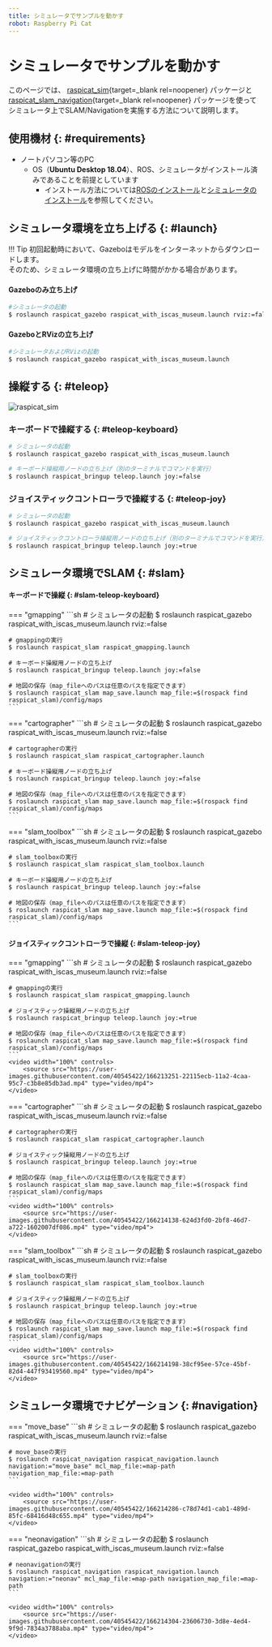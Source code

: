 ```yaml
---
title: シミュレータでサンプルを動かす
robot: Raspberry Pi Cat
---
```


# シミュレータでサンプルを動かす

このページでは、 
[raspicat_sim](https://github.com/rt-net/raspicat_sim){target=_blank rel=noopener}
パッケージと
[raspicat_slam_navigation](https://github.com/rt-net/raspicat_slam_navigation){target=_blank rel=noopener}
パッケージを使ってシミュレータ上でSLAM/Navigationを実施する方法について説明します。

## 使用機材 {: #requirements}

* ノートパソコン等のPC
    * OS（**Ubuntu Desktop 18.04**）、ROS、シミュレータがインストール済みであることを前提としています
        * インストール方法については[ROSのインストール](../ros/install.md)と[シミュレータのインストール](./install.md)を参照してください。

## シミュレータ環境を立ち上げる {: #launch}

!!! Tip
    初回起動時において、Gazeboはモデルをインターネットからダウンロードします。  
    そのため、シミュレータ環境の立ち上げに時間がかかる場合があります。

#### Gazeboのみ立ち上げ
```sh
#シミュレータの起動
$ roslaunch raspicat_gazebo raspicat_with_iscas_museum.launch rviz:=false
```
#### GazeboとRVizの立ち上げ
```sh
#シミュレータおよびRVizの起動
$ roslaunch raspicat_gazebo raspicat_with_iscas_museum.launch
```

## 操縦する {: #teleop}

![raspicat_sim](https://rt-net.github.io/images/raspberry-pi-cat/raspicat_gazebo_with_iscas_museum.gif)

### キーボードで操縦する {: #teleop-keyboard}

```sh
# シミュレータの起動
$ roslaunch raspicat_gazebo raspicat_with_iscas_museum.launch

# キーボード操縦用ノードの立ち上げ（別のターミナルでコマンドを実行）
$ roslaunch raspicat_bringup teleop.launch joy:=false
```

### ジョイスティックコントローラで操縦する {: #teleop-joy}

```sh
# シミュレータの起動
$ roslaunch raspicat_gazebo raspicat_with_iscas_museum.launch

# ジョイスティックコントローラ操縦用ノードの立ち上げ（別のターミナルでコマンドを実行）
$ roslaunch raspicat_bringup teleop.launch joy:=true
```

## シミュレータ環境でSLAM {: #slam}

#### キーボードで操縦 {: #slam-teleop-keyboard}
=== "gmapping"
    ```sh
    # シミュレータの起動
    $ roslaunch raspicat_gazebo raspicat_with_iscas_museum.launch rviz:=false

    # gmappingの実行
    $ roslaunch raspicat_slam raspicat_gmapping.launch

    # キーボード操縦用ノードの立ち上げ
    $ roslaunch raspicat_bringup teleop.launch joy:=false

    # 地図の保存（map_fileへのパスは任意のパスを指定できます）
    $ roslaunch raspicat_slam map_save.launch map_file:=$(rospack find raspicat_slam)/config/maps
    ```
=== "cartographer"
    ```sh
    # シミュレータの起動
    $ roslaunch raspicat_gazebo raspicat_with_iscas_museum.launch rviz:=false

    # cartographerの実行
    $ roslaunch raspicat_slam raspicat_cartographer.launch

    # キーボード操縦用ノードの立ち上げ
    $ roslaunch raspicat_bringup teleop.launch joy:=false

    # 地図の保存（map_fileへのパスは任意のパスを指定できます）
    $ roslaunch raspicat_slam map_save.launch map_file:=$(rospack find raspicat_slam)/config/maps
    ```
=== "slam_toolbox"
    ```sh
    # シミュレータの起動
    $ roslaunch raspicat_gazebo raspicat_with_iscas_museum.launch rviz:=false

    # slam_toolboxの実行
    $ roslaunch raspicat_slam raspicat_slam_toolbox.launch

    # キーボード操縦用ノードの立ち上げ
    $ roslaunch raspicat_bringup teleop.launch joy:=false

    # 地図の保存（map_fileへのパスは任意のパスを指定できます）
    $ roslaunch raspicat_slam map_save.launch map_file:=$(rospack find raspicat_slam)/config/maps
    ```

#### ジョイスティックコントローラで操縦 {: #slam-teleop-joy}
=== "gmapping"
    ```sh
    # シミュレータの起動
    $ roslaunch raspicat_gazebo raspicat_with_iscas_museum.launch rviz:=false

    # gmappingの実行
    $ roslaunch raspicat_slam raspicat_gmapping.launch

    # ジョイスティック操縦用ノードの立ち上げ
    $ roslaunch raspicat_bringup teleop.launch joy:=true

    # 地図の保存（map_fileへのパスは任意のパスを指定できます）
    $ roslaunch raspicat_slam map_save.launch map_file:=$(rospack find raspicat_slam)/config/maps
    ```
    <video width="100%" controls>
        <source src="https://user-images.githubusercontent.com/40545422/166213251-22115ecb-11a2-4caa-95c7-c3b8e85db3ad.mp4" type="video/mp4">
    </video>

=== "cartographer"
    ```sh
    # シミュレータの起動
    $ roslaunch raspicat_gazebo raspicat_with_iscas_museum.launch rviz:=false

    # cartographerの実行
    $ roslaunch raspicat_slam raspicat_cartographer.launch

    # ジョイスティック操縦用ノードの立ち上げ
    $ roslaunch raspicat_bringup teleop.launch joy:=true

    # 地図の保存（map_fileへのパスは任意のパスを指定できます）
    $ roslaunch raspicat_slam map_save.launch map_file:=$(rospack find raspicat_slam)/config/maps
    ```
    <video width="100%" controls>
        <source src="https://user-images.githubusercontent.com/40545422/166214138-624d3fd0-2bf8-46d7-a722-1602007df086.mp4" type="video/mp4">
    </video>

=== "slam_toolbox"
    ```sh
    # シミュレータの起動
    $ roslaunch raspicat_gazebo raspicat_with_iscas_museum.launch rviz:=false

    # slam_toolboxの実行
    $ roslaunch raspicat_slam raspicat_slam_toolbox.launch

    # ジョイスティック操縦用ノードの立ち上げ
    $ roslaunch raspicat_bringup teleop.launch joy:=true

    # 地図の保存（map_fileへのパスは任意のパスを指定できます）
    $ roslaunch raspicat_slam map_save.launch map_file:=$(rospack find raspicat_slam)/config/maps
    ```
    <video width="100%" controls>
        <source src="https://user-images.githubusercontent.com/40545422/166214198-38cf95ee-57ce-45bf-82d4-447f93419560.mp4" type="video/mp4">
    </video>

## シミュレータ環境でナビゲーション {: #navigation}

=== "move_base"
    ```sh
    # シミュレータの起動
    $ roslaunch raspicat_gazebo raspicat_with_iscas_museum.launch rviz:=false

    # move_baseの実行
    $ roslaunch raspicat_navigation raspicat_navigation.launch navigation:="move_base" mcl_map_file:=map-path navigation_map_file:=map-path
    ```

    <video width="100%" controls>
        <source src="https://user-images.githubusercontent.com/40545422/166214286-c78d74d1-cab1-489d-85fc-68416d48c655.mp4" type="video/mp4">
    </video>

=== "neonavigation"
    ```sh
    # シミュレータの起動
    $ roslaunch raspicat_gazebo raspicat_with_iscas_museum.launch rviz:=false

    # neonavigationの実行
    $ roslaunch raspicat_navigation raspicat_navigation.launch navigation:="neonav" mcl_map_file:=map-path navigation_map_file:=map-path
    ```

    <video width="100%" controls>
        <source src="https://user-images.githubusercontent.com/40545422/166214304-23606730-3d8e-4ed4-9f9d-7834a3788aba.mp4" type="video/mp4">
    </video>
